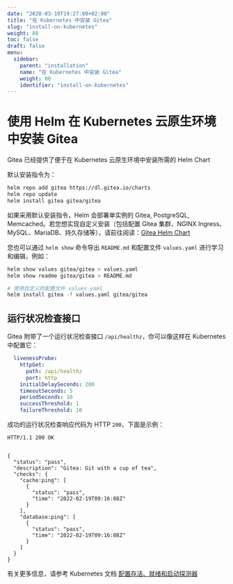 ```yaml
---
date: "2020-03-19T19:27:00+02:00"
title: "在 Kubernetes 中安装 Gitea"
slug: "install-on-kubernetes"
weight: 80
toc: false
draft: false
menu:
  sidebar:
    parent: "installation"
    name: "在 Kubernetes 中安装 Gitea"
    weight: 80
    identifier: "install-on-kubernetes"
---
```


# 使用 Helm 在 Kubernetes 云原生环境中安装 Gitea

Gitea 已经提供了便于在 Kubernetes 云原生环境中安装所需的 Helm Chart

默认安装指令为：

```bash
helm repo add gitea https://dl.gitea.io/charts
helm repo update
helm install gitea gitea/gitea
```

如果采用默认安装指令，Helm 会部署单实例的 Gitea, PostgreSQL, Memcached。若您想实现自定义安装（包括配置 Gitea 集群、NGINX Ingress、MySQL、MariaDB、持久存储等），请前往阅读：[Gitea Helm Chart](https://gitea.com/gitea/helm-chart/)

您也可以通过 `helm show` 命令导出 `README.md` 和配置文件 `values.yaml` 进行学习和编辑，例如：

```bash
helm show values gitea/gitea > values.yaml
helm show readme gitea/gitea > README.md

# 使用自定义的配置文件 values.yaml
helm install gitea -f values.yaml gitea/gitea
```

## 运行状况检查接口

Gitea 附带了一个运行状况检查接口 `/api/healthz`，你可以像这样在 Kubernetes 中配置它：

```yaml
  livenessProbe:
    httpGet:
      path: /api/healthz
      port: http
    initialDelaySeconds: 200
    timeoutSeconds: 5
    periodSeconds: 10
    successThreshold: 1
    failureThreshold: 10
```

成功的运行状况检查响应代码为 HTTP `200`，下面是示例：

```
HTTP/1.1 200 OK


{
  "status": "pass",
  "description": "Gitea: Git with a cup of tea",
  "checks": {
    "cache:ping": [
      {
        "status": "pass",
        "time": "2022-02-19T09:16:08Z"
      }
    ],
    "database:ping": [
      {
        "status": "pass",
        "time": "2022-02-19T09:16:08Z"
      }
    ]
  }
}
```

有关更多信息，请参考 Kubernetes 文档 [配置存活、就绪和启动探测器](https://kubernetes.io/zh-cn/docs/tasks/configure-pod-container/configure-liveness-readiness-startup-probes/)
